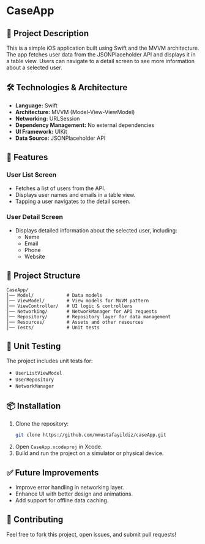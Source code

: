 # CaseApp

## 📌 Project Description
This is a simple iOS application built using Swift and the MVVM architecture. The app fetches user data from the JSONPlaceholder API and displays it in a table view. Users can navigate to a detail screen to see more information about a selected user.

## 🛠 Technologies & Architecture
- **Language:** Swift
- **Architecture:** MVVM (Model-View-ViewModel)
- **Networking:** URLSession
- **Dependency Management:** No external dependencies
- **UI Framework:** UIKit
- **Data Source:** JSONPlaceholder API

## 🚀 Features
### User List Screen
- Fetches a list of users from the API.
- Displays user names and emails in a table view.
- Tapping a user navigates to the detail screen.

### User Detail Screen
- Displays detailed information about the selected user, including:
  - Name
  - Email
  - Phone
  - Website

## 📂 Project Structure
```
CaseApp/
│── Model/            # Data models
│── ViewModel/        # View models for MVVM pattern
│── ViewController/   # UI logic & controllers
│── Networking/       # NetworkManager for API requests
│── Repository/       # Repository layer for data management
│── Resources/        # Assets and other resources
│── Tests/            # Unit tests
```

## 🧪 Unit Testing
The project includes unit tests for:
- `UserListViewModel`
- `UserRepository`
- `NetworkManager`

## 📦 Installation
1. Clone the repository:
   ```sh
   git clone https://github.com/mmustafayildiz/caseApp.git
   ```
2. Open `CaseApp.xcodeproj` in Xcode.
3. Build and run the project on a simulator or physical device.

## ✅ Future Improvements
- Improve error handling in networking layer.
- Enhance UI with better design and animations.
- Add support for offline data caching.

## 🤝 Contributing
Feel free to fork this project, open issues, and submit pull requests!



